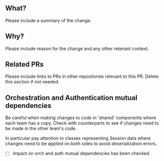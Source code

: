 ## What?

Please include a summary of the change.

## Why?

Please include reason for the change and any other relevant context.

## Related PRs

Please include links to PRs in other repositories relevant to this PR.
Delete this section if not needed.


## Orchestration and Authentication mutual dependencies

Be careful when making changes to code in 'shared' components where each team has a copy.
Check with counterparts to see if changes need to be made in the other team's code.

In particular pay attention to classes representing Session data where changes need to be applied on both sides to avoid deserialization errors.

- [ ] Impact on orch and auth mutual dependencies has been checked.